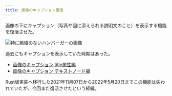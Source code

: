 ```yaml
---
title: 画像のキャプション復活
---
```

画像の下にキャプション（写真や図に添えられる説明文のこと）を表示する機能を復活させた。

![](https://lh3.googleusercontent.com/docs/AG8NV2aI-mlvt7kGeDzv_iJ76X1usPwuKxnI144ll-BRDvCCrQH2oCGcNW9WFy_qTvAGaQQgckYa-TmXKYqoq8ADM6HXp9AuilTMUt9Xx2GWpk7_QgcIxVqtLJ51ODFN8Ujk4zzXRxoZ_CXr2UDfo8tvQifnmdSuI_NhByGB_DqI1sf6_mBc0_a74whlVKlZ3KLsse8uhLmIbNjJLN9BqpXtFWfSoAL4MUTJA16Ew-00-t35ad5ELl5i44K6nDRlvgogszbIFm-uGT9ZacPsRTLFC8C981BoqgFkzwzinouHSSl0UocDj_dkS5LkRkWcDYLQTN8ZsQ5-hQ372l1LhLR_IqRCj8WpztKMFoYP7zcXS1yWE6lRmivlGSQ3r3b5uEeZubTPNfsVdpEQ--oriZjfW82luLTAeBAHywmpT0G-r67990db9V1FC3yTQZ2vCq474lzTByo5eXMinamIyBEktk5NTZJcFKfYwBHFtsa2MNTz9K6FZ9VnG3RoXw9la53G2vZg7PmixN6IXHDzW0DI4dLfoLHtmlV7f6mRutSUYbUzjT9IggDRJLCIPuSYgprIsmw0MDHA_rwgmGTkoyr7JJ6NIxF1mVdO_dH2dtjPjhGC66_R4KJE4NOdR_H0n11IKDfg0uNKfy2-3AtcQvi7EipSJ2_SFhHaqYwPGjtghWImZjQSh56pHGQJWb0uJZVH-6zE2xwmSTCSf3A2ugovkZyfpKJT8kRXIJxHGqzuFzGieKxkykSi5fWlKWbJbFZ3X7IPKssN1m_M8t7Eiz-cHsden0FIfg0CgNQxDGJZyogAkYmLyXdqrYfspY5OBOhRPteBH6GeSMy2oqeXVH4BOUDhgQBnBuK40yq3YhuhOVLmqBk-dIyHm32PD3Qr9wZWOJNtdFzyYo2VnfSTHKjnPXbIjc0uioDRnUDmCaBTETo7Q8s-1RU3I6QwuAsIo2ptLr4kkyU5Ld8TrJLjs-6V7Wubkx5dWHtcvv6QFBulwyoAoPaAkIMY6riG2v6Z1oX0eT_ZnsDxUiy9j6S3ZLJag8mQ5s9yyh6XmN-6roHXf_TTH_5OnYCT0AOgy1nKuHr34dVufnPp6vVFD54IcrwKbKounI1ZdCuHYDgRdDX28s7PdZkeMzLd_2P1XPaKp-d4hnmLOv56PiHKRrtxLT4qpG4LTNF0UqTDC8Vx283o44Uc4tlgKdI3eBUGxvaSDtsBUwyaegvbeoXYGuzYBc1OkB0-CzqnfpK4-r172aybyiN1a3c5 "特に脈絡のないハンバーガーの画像")

過去にもキャプションを表示していた時期はあった。

*   [画像のキャプション title属性編](https://r7kamura.com/articles/2020-11-07-image-caption-revised)
*   [画像のキャプション テキストノード編](https://r7kamura.com/articles/2020-09-22-markdown-caption)

Rust版実装へ移行した2021年11月07日から2022年5月20日までこの機能は失われていたが、今回また復活させたという経緯。
